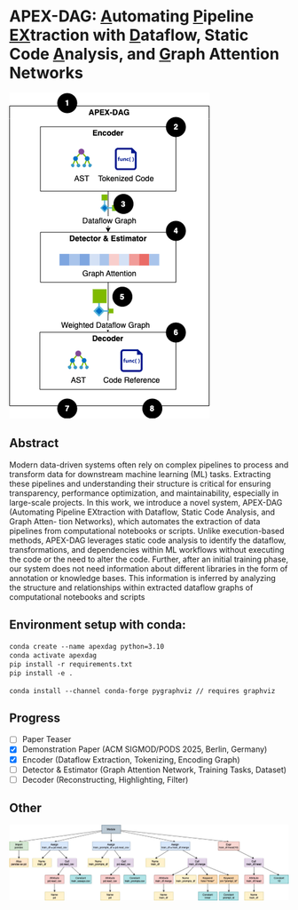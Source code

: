 # APEX-DAG: <ins>A</ins>utomating <ins>P</ins>ipeline <ins>EX</ins>traction with <ins>D</ins>ataflow, Static Code <ins>A</ins>nalysis, and <ins>G</ins>raph Attention Networks

![Target picture](docs/system-overview.png)

## Abstract

Modern data-driven systems often rely on complex pipelines to
process and transform data for downstream machine learning (ML)
tasks. Extracting these pipelines and understanding their structure
is critical for ensuring transparency, performance optimization,
and maintainability, especially in large-scale projects. In this work,
we introduce a novel system, APEX-DAG (Automating Pipeline
EXtraction with Dataflow, Static Code Analysis, and Graph Atten-
tion Networks), which automates the extraction of data pipelines
from computational notebooks or scripts. Unlike execution-based
methods, APEX-DAG leverages static code analysis to identify the
dataflow, transformations, and dependencies within ML workflows
without executing the code or the need to alter the code. Further,
after an initial training phase, our system does not need information
about different libraries in the form of annotation or knowledge
bases. This information is inferred by analyzing the structure and
relationships within extracted dataflow graphs of computational
notebooks and scripts

## Environment setup with conda:

```
conda create --name apexdag python=3.10
conda activate apexdag
pip install -r requirements.txt
pip install -e .

conda install --channel conda-forge pygraphviz // requires graphviz

```

## Progress

- [ ] Paper Teaser
- [x] Demonstration Paper (ACM SIGMOD/PODS 2025, Berlin, Germany)
- [x] Encoder (Dataflow Extraction, Tokenizing, Encoding Graph)
- [ ] Detector & Estimator (Graph Attention Network, Training Tasks, Dataset)
- [ ] Decoder (Reconstructing, Highlighting, Filter)

## Other 

![AST Graph](docs/ast_graph.jpg)